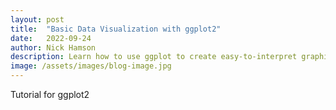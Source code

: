 ```yaml
---
layout: post
title:  "Basic Data Visualization with ggplot2"
date:   2022-09-24
author: Nick Hamson
description: Learn how to use ggplot to create easy-to-interpret graphics
image: /assets/images/blog-image.jpg
---
```







Tutorial for ggplot2

